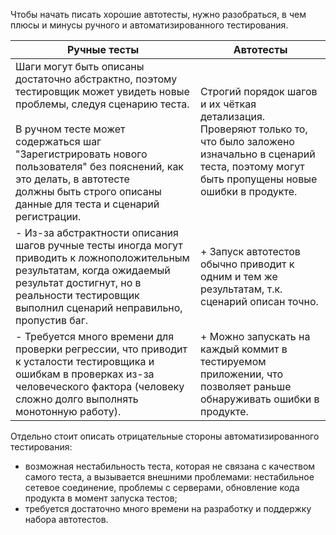 Чтобы начать писать хорошие автотесты, нужно ﻿разобраться, в чем плюсы и минусы ручного и автоматизированного тестирования.

|Ручные тесты|Автотесты|
|---|---|
|Шаги могут быть описаны достаточно абстрактно, поэтому тестировщик может увидеть новые проблемы, следуя сценарию теста.<br><br>В ручном тесте может содержаться шаг "Зарегистрировать нового пользователя" без пояснений, как это делать, в автотесте должны быть строго описаны данные для теста и сценарий регистрации.|Строгий порядок шагов и их чёткая детализация. Проверяют только то, что было заложено изначально в сценарий теста, поэтому могут быть пропущены новые ошибки в продукте.|
|- Из-за абстрактности описания шагов ручные тесты иногда могут приводить к ложноположительным результатам, когда ожидаемый результат достигнут, но в реальности тестировщик выполнил сценарий неправильно, пропустив баг.|+ Запуск автотестов обычно приводит к одним и тем же результатам, т.к. сценарий описан точно.|
|- Требуется много времени для проверки регрессии, что приводит к усталости тестировщика и ошибкам в проверках из-за человеческого фактора (человеку сложно долго выполнять монотонную работу).|+ Можно запускать на каждый коммит в тестируемом приложении, что позволяет раньше обнаруживать ошибки в продукте.|
Отдельно стоит описать отрицательные стороны автоматизированного тестирования:

- возможная нестабильность теста, которая не связана с качеством самого теста, а вызывается внешними проблемами: нестабильное сетевое соединение, проблемы с серверами, обновление кода продукта в момент запуска тестов;
- требуется достаточно много времени на разработку и поддержку набора автотестов.

